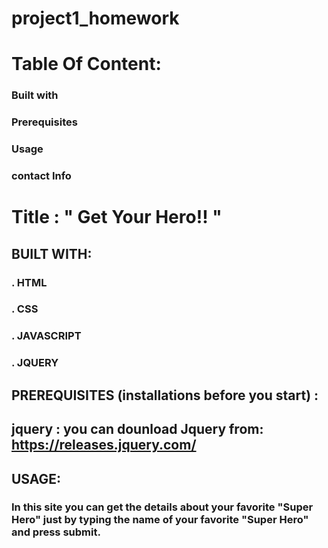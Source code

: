 # project1_homework
# Table Of Content: 
### Built with
### Prerequisites
### Usage
### contact Info


# Title :                        " Get Your Hero!! "

## BUILT WITH:
### . HTML
###  . CSS
### . JAVASCRIPT
### . JQUERY

## PREREQUISITES (installations before you start) :
## jquery : you can dounload Jquery from: https://releases.jquery.com/ 



## USAGE:
###   In this site you can get the details about your favorite "Super Hero" just by typing the name of your favorite "Super Hero" and press submit.  


# 

